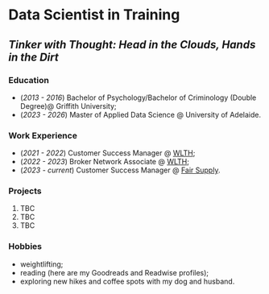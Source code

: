 # Data Scientist in Training
## _Tinker with Thought: Head in the Clouds, Hands in the Dirt_

### Education
- (_2013 - 2016_) Bachelor of Psychology/Bachelor of Criminology (Double Degree)@ Griffith University;
- (_2023 - 2026_) Master of Applied Data Science @ University of Adelaide.

### Work Experience
- (_2021 - 2022_) Customer Success Manager @ [WLTH](wlth.com);
- (_2022 - 2023_) Broker Network Associate @ [WLTH](wlth.com);
- (_2023 - current_) Customer Success Manager @ [Fair Supply](fairsupply.com).

### Projects
1. TBC
2. TBC
3. TBC


### Hobbies
- weightlifting;
- reading (here are my Goodreads and Readwise profiles);
- exploring new hikes and coffee spots with my dog and husband.
